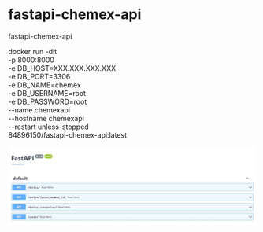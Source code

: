 # fastapi-chemex-api
fastapi-chemex-api



docker run -dit \
  -p 8000:8000 \
  -e DB_HOST=XXX.XXX.XXX.XXX \
  -e DB_PORT=3306 \
  -e DB_NAME=chemex \
  -e DB_USERNAME=root \
  -e DB_PASSWORD=root \
  --name chemexapi \
  --hostname chemexapi \
  --restart unless-stopped \
  84896150/fastapi-chemex-api:latest

![This is an image](/QQ截图20220716101817.jpg)
